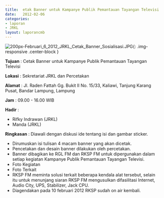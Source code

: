 ```yaml
---	
title: 	etak Banner untuk Kampanye Publik Pemantauan Tayangan Televisi
date: 	2012-02-06
categories:	
- laporan	
- JRKL	
layout: laporancmb	
---	
```

	
![200px-Februari_6_2012_JRKL_Cetak_Banner_Sosialisasi.JPG](/uploads/200px-Februari_6_2012_JRKL_Cetak_Banner_Sosialisasi.JPG){: .img-responsive .center-block }	
	
**Tujuan** :	Cetak Banner untuk Kampanye Publik Pemantauan Tayangan Televisi
	
**Lokasi** :	Sekretariat JRKL dan Percetakan
	
**Alamat** : 	Jl. Raden Fattah Gg. Bukit II No. 15/33, Kaliawi, Tanjung Karang Pusat, Bandar Lampung, Lampung
	
**Jam** :	09.00 - 16.00 WIB
	
**Hadir** :	
*	Rifky Indrawan (JRKL)
*	Manda (JRKL)

**Ringkasan** :	Diawali dengan diskusi ide tentang isi dan gambar sticker.
*	Dirumuskan isi tulisan 4 macam banner yang akan dicetak.
*	Pencetakan dan desain banner dilakukan oleh percetakan.
*	Banner dibagikan ke RGL FM dan RKSP FM untuk dipergunakan dalam setiap kegiatan Kampanye Publik Pemantauan Tayangan Televisi.
*	Foto Kegiatan
*	Foto Terkait
*	RKSP FM meminta solusi terkait beberapa kendala alat tersebut, selain itu untuk menunjang siaran RKSP FM mengusulkan difasilitasi Internet, Audio City, UPS, Stabilizer, Jack CPU.
*	Diagendakan pada 10 februari 2012 RKSP sudah on air kembali.
